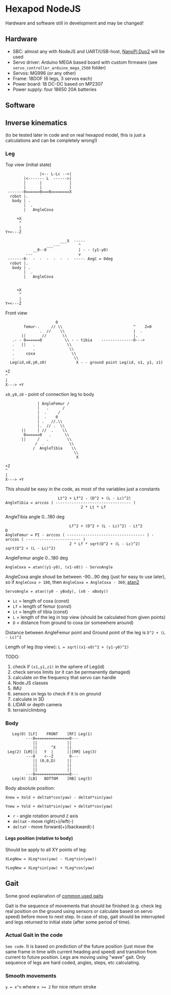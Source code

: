 # Hexapod NodeJS

Hardware and software still in development and may be changed!

## Hardware
 - SBC: almost any with NodeJS and UART/USB-host, [NanoPi Duo2](http://wiki.friendlyarm.com/wiki/index.php/NanoPi_Duo2) will be used
 - Servo driver: Arduino MEGA based board with custom firmware (see `servo_controller_arduino_mega_2560` folder)
 - Servos: MG996 (or any other)
 - Frame: 18DOF (6 legs, 3 servos each)
 - Power board: 18 DC-DC based on MP2307
 - Power supply: four 18650 20A batteries

## Software

## Inverse kinematics

(to be tested later in code and on real hexapod model, this is just a calculations and can be completely wrong!)


### Leg

Top view (initial state)
```
               |<-- L-Lc -->|
        |<------- L  ------>|
        |      |            |
        |      |            |
 -------0======0===0========X
  robot |.
   body | .
        |  .
        |   AngleCoxa

     +X
      ^
      |
Y+<---Z
```



```
                        ___X  -----
                  ___---        ^
            __0--0              | - - (y1-y0)
         ---                    v
 -------0-  -  -  -  -  -  -  ----- AngC = 0deg
  robot |.
   body | .
        |  .
        |   AngleCoxa


     +X
      ^
      |
Y+<---Z
```

Front view
```
                      0
        femur-.     // \\                               ^    Z=0
               .  //    \\                              |  .
       ||       //       \\                             |.
   .- - 0======0          \\ - - tibia    --------------O---> 
   .   ||   .              \\
   .        .               \\
   .     coxa                \\
   .                          \\
  Leg(id,x0,y0,z0)             X - - ground point Leg(id, x1, y1, z1)
   
+Z
^
|
X---> +Y
```

`x0,y0,z0` - point of connection leg to body



```
              | AngleFemur /
              |   .      /
              |  .     /
              |  .    0
              | .   //.\\
              |.  // .  \\
       ||     | //  .    \\
        0======0   .      \\
       ||     /   .        \\
             /  .           \\
            /  AngleTibia    \\
                              \\
                               X
   
+Z
^
|
X---> +Y
```


This should be easy in the code, as most of the variables just a constants
```
                       Lt^2 + Lf^2 - (D^2 + (L - Lc)^2)
AngleTibia = arccos ( --------------------------------- )
                                 2 * Lt * Lf
```
AngleTibia angle 0...180 deg

```
                            Lf^2 + (D^2 + (L - Lc)^2) - Lt^2                           D
AngleFemur = PI - arccos ( ---------------------------------- ) - arccos ( ------------------------ )
                            2 * Lf * sqrt(D^2 + (L - Lc)^2)                 sqrt(D^2 + (L - Lc)^2)
```
AngleFemur angle 0...180 deg


```
AngleCoxa = atan((y1-y0), (x1-x0)) - ServoAngle
```

AngleCoxa angle shoud be between -90...90 deg (just for easy to use later), so if `AngleCoxa > 180`, then `AngleCoxa = AngleCoxa - 360`; [atan2](https://en.wikipedia.org/wiki/Atan2)

```
ServoAngle = atan((y0 - yBody), (x0 - xBody))
```

 - `Lc` = length of coxa (const)
 - `Lf` = length of femur (const)
 - `Lt` = length of tibia (const)
 - `L`  = length of the leg in top view (should be calculated from given points)
 - `D`  = distance from ground to coxa (or somewhere around)

Distance between AngleFemur point and Ground point of the leg is `D^2 + (L - Lc)^2`

Length of leg (top view): `L = sqrt((x1-x0)^2 + (y1-y0)^2)`



TODO:
 1. check if `(x1,y1,z1)` in the sphere of Leg(id)
 2. check servos limits (or it can be permanently damaged)
 3. calculate on the frequency that servo can handle
 4. Node.JS classes
 5. IMU
 6. sensors on legs to check if it is on ground
 7. calculate in 3D
 8. LIDAR or depth camera
 9. terrain/climbing


### Body


```
   Leg(0) [LF]    FRONT    [RF] Leg(1)
         ---0===============0---
            ||             ||
            ||      ^X     ||
 Leg(2) [LM]||   Y  |      ||[RM] Leg(3)
         ---0    <--Z       0---
            || (0,0,D)     ||
            ||             ||
            ||             ||
         ---0===============0---
   Leg(4) [LB]   BOTTOM    [RB] Leg(5)
```
Body absolute position:

`Xnew = Xold + deltaX*cos(yaw) - deltaY*sin(yaw)`

`Ynew = Yold + deltaX*sin(yaw) + deltaY*cos(yaw)`

 - `r` - angle rotation around `Z` axis
 - `deltaX` - move right(+)/left(-)
 - `deltaY` - move forward(+)/backward(-)

#### Legs position (relative to body)

Should be apply to all XY points of leg:

`XLegNew = XLeg*cos(yaw) - YLeg*sin(yaw))`

`YLegNew = XLeg*sin(yaw) + YLeg*cos(yaw)`


## Gait
Some good explanation of [common used gaits](https://hexyrobot.wordpress.com/2015/11/20/common-walking-gaits-for-hexapods/)

Gait is the sequence of movements that should be finished (e.g. check leg real position on the ground using sensors or calculate based on servo speed) before move to next step. 
In case of stop, gait should be interrupted and legs returned to initial state (after some period of time).

### Actual Gait in the code
`See code`. It is based on prediction of the future position (just move the same frame in time with current heading and speed) and transition from current to future position. 
Legs are moving using "wave" gait. Only sequence of legs are hard coded, angles, steps, etc calculating.

### Smooth movements
`y = x^n` where `n >= 2` for nice return stroke
